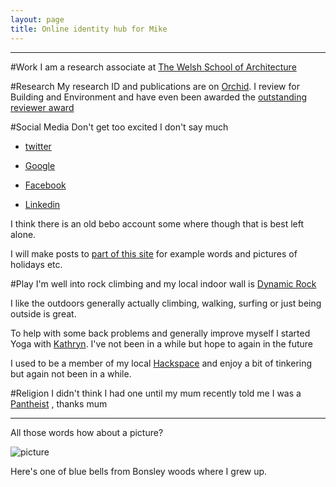 ```yaml
---
layout: page
title: Online identity hub for Mike
---
```

-------

#Work
I am a research associate at [The Welsh School of Architecture](http://www.cardiff.ac.uk/architecture/research/groups/architectural-science-group/)

#Research
My research ID and publications are on [Orchid](http://orcid.org/0000-0002-4417-7903). 
I review for Building and Environment and have even been awarded the [outstanding reviewer award](http://www.reviewerrecognition.elsevier.com/recognition/index?key=1B4517F5E6377160A002F298890F30D874C69BE883FDE66EA24A772F30FED96E)

#Social Media
Don't get too excited I don't say much

* [twitter](https://twitter.com/Mikeybarcly)

* [Google](https://plus.google.com/+MichaelBarclayongoogle/)

* [Facebook](https://www.facebook.com/michael.barclay.7121)

* [Linkedin](uk.linkedin.com/in/MichaelBarclayatlinkedin)

I think there is an old bebo account some where though that is best left alone.

I will make posts to [part of this site](/posts) for example words and pictures of holidays etc.

#Play
I'm well into rock climbing and my local indoor wall is [Dynamic Rock](http://www.dynamicrock.co.uk/)

I like the outdoors generally actually climbing, walking, surfing or just being outside is great.

To help with some back problems and generally improve myself I started Yoga with [Kathryn](https://www.facebook.com/Yoga.with.Kathryn). I've not been in a while but hope to again in the future


I used to be a member of my local [Hackspace](http://swansea.hackspace.org.uk/) and enjoy a bit of tinkering but again not been in a while.

#Religion
I didn't think I had one until my mum recently told me I was a [Pantheist](https://en.wikipedia.org/wiki/Pantheism) , thanks mum

-----

All those words how about a picture? 

![picture](https://dl.dropboxusercontent.com/s/qai2l74sg5e2pzx/2011-04-23%2016.00.48.jpg?dl=0)

Here's one of blue bells from Bonsley woods where I grew up.
